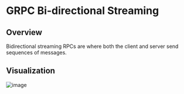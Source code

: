 # GRPC Bi-directional Streaming

## Overview
Bidirectional streaming RPCs are where both the client and server send sequences of messages.

## Visualization
![image](https://github.com/user-attachments/assets/6fa95c8f-f21c-415e-9a05-91fa72ef0b2e)





